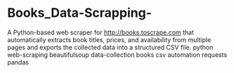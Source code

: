 # Books_Data-Scrapping-
A Python-based web scraper for http://books.toscrape.com that automatically extracts book titles, prices, and availability from multiple pages and exports the collected data into a structured CSV file.
python
web-scraping
beautifulsoup
data-collection
books
csv
automation
requests
pandas
